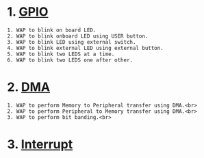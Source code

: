 # 1. [GPIO](../Microcontroller_Programming_&_Interfacing/GPIO)
    1. WAP to blink on board LED.
    2. WAP to blink onboard LED using USER button.
    3. WAP to blink LED using external switch.
    4. WAP to blink external LED using external button.
    5. WAP to blink two LEDS at a time.
    6. WAP to blink two LEDS one after other.
# 2. [DMA](../Microcontroller_Programming_&_Interfacing/DMA)
    1. WAP to perform Memory to Peripheral transfer using DMA.<br>
    2. WAP to perform Peripheral to Memory transfer using DMA.<br>
    3. WAP to perform bit banding.<br>
# 3. [Interrupt](../Microcontroller_Programming_&_Interfacing/Interrupt)
